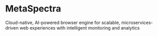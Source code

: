 # MetaSpectra
Cloud-native, AI-powered browser engine for scalable, microservices-driven web experiences with intelligent monitoring and analytics

